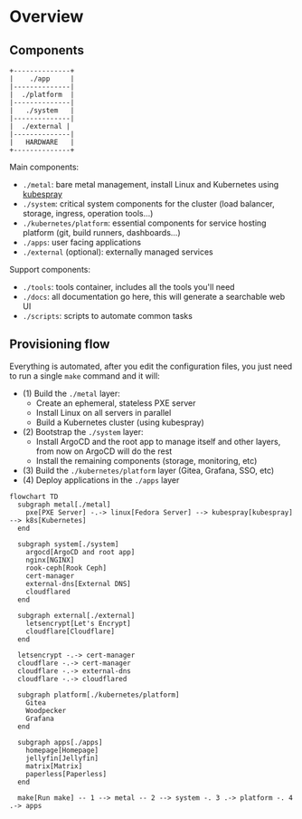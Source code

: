 # Overview

## Components

```
+--------------+
|    ./app     |
|--------------|
|  ./platform  |
|--------------|
|   ./system   |
|--------------|
|  ./external |
|--------------|
|   HARDWARE   |
+--------------+
```

Main components:

- `./metal`: bare metal management, install Linux and Kubernetes using [kubespray](https://github.com/fullstackjam/kubespray)
- `./system`: critical system components for the cluster (load balancer, storage, ingress, operation tools...)
- `./kubernetes/platform`: essential components for service hosting platform (git, build runners, dashboards...)
- `./apps`: user facing applications
- `./external` (optional): externally managed services

Support components:

- `./tools`: tools container, includes all the tools you'll need
- `./docs`: all documentation go here, this will generate a searchable web UI
- `./scripts`: scripts to automate common tasks

## Provisioning flow

Everything is automated, after you edit the configuration files, you just need to run a single `make` command and it will:

- (1) Build the `./metal` layer:
    - Create an ephemeral, stateless PXE server
    - Install Linux on all servers in parallel
    - Build a Kubernetes cluster (using kubespray)
- (2) Bootstrap the `./system` layer:
    - Install ArgoCD and the root app to manage itself and other layers, from now on ArgoCD will do the rest
    - Install the remaining components (storage, monitoring, etc)
- (3) Build the `./kubernetes/platform` layer (Gitea, Grafana, SSO, etc)
- (4) Deploy applications in the `./apps` layer

```mermaid
flowchart TD
  subgraph metal[./metal]
    pxe[PXE Server] -.-> linux[Fedora Server] --> kubespray[kubespray] --> k8s[Kubernetes]
  end

  subgraph system[./system]
    argocd[ArgoCD and root app]
    nginx[NGINX]
    rook-ceph[Rook Ceph]
    cert-manager
    external-dns[External DNS]
    cloudflared
  end

  subgraph external[./external]
    letsencrypt[Let's Encrypt]
    cloudflare[Cloudflare]
  end

  letsencrypt -.-> cert-manager
  cloudflare -.-> cert-manager
  cloudflare -.-> external-dns
  cloudflare -.-> cloudflared

  subgraph platform[./kubernetes/platform]
    Gitea
    Woodpecker
    Grafana
  end

  subgraph apps[./apps]
    homepage[Homepage]
    jellyfin[Jellyfin]
    matrix[Matrix]
    paperless[Paperless]
  end

  make[Run make] -- 1 --> metal -- 2 --> system -. 3 .-> platform -. 4 .-> apps
```

